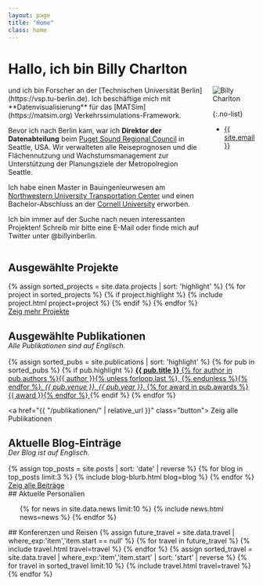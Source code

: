 ```yaml
---
layout: page
title: "Home"
class: home
---
```


# Hallo, ich bin Billy Charlton

<div class="columns" markdown="1">

<div class="intro" markdown="1">
und ich bin Forscher an der [Technischen Universität Berlin](https://vsp.tu-berlin.de). Ich beschäftige mich mit **Datenvisualisierung** für das [MATSim](https://matsim.org) Verkehrssimulations-Framework.

Bevor ich nach Berlin kam, war ich **Direktor der Datenabteilung** beim [Puget Sound Regional Council](https://www.psrc.org) in Seattle, USA. Wir verwalteten alle Reiseprognosen und die Flächennutzung und Wachstumsmanagement zur Unterstützung der Planungsziele der Metropolregion Seattle.

Ich habe einen Master in Bauingenieurwesen am [Northwestern University Transportation Center](https://www.transportation.northwestern.edu/) und einen Bachelor-Abschluss an der [Cornell University](https://www.cee.cornell.edu/cee) erworben.

Ich bin immer auf der Suche nach neuen interessanten Projekten! Schreib mir bitte eine E-Mail oder finde mich auf Twitter unter @billyinberlin.

</div>

<div class="me" markdown="1">
  <picture>
    <source srcset='{{ "/images/profi-headshot.jpg" | relative_url }}' type='image/jpg' />
    <img
      src='{{ "/images/profi-headshot.jpg" | relative_url }}'
      alt='Billy Charlton'/>
  </picture>

{:.no-list}

- <a href="mailto:{{ site.email }}">{{ site.email }}</a>

</div>

</div>

<!-- During my first year at UW, I received support from the [Fulbright program](https://en.wikipedia.org/wiki/Fulbright_Program). In 2013, I received my B.S. from [Hasso Plattner Institute](https://hpi.de/). I am a scholar of the [German National Academic Foundation](http://www.studienstiftung.de/). I have worked with the [Open Knowledge Foundation](http://www.okfn.org), [Google Research](https://ai.google/research/), and [Microsoft Research](https://www.microsoft.com/en-us/research/group/vibe/). Details are in my [CV]({{ "/cv/" | relative_url }}).
-->

## Ausgewählte Projekte

<div class="featured-projects">
  {% assign sorted_projects = site.data.projects | sort: 'highlight' %}
  {% for project in sorted_projects %}
    {% if project.highlight %}
      {% include project.html project=project %}
    {% endif %}
  {% endfor %}
</div>
<a href="{{ "/projekte/" | relative_url }}" class="button">
  <i class="fas fa-chevron-circle-right"></i>
  Zeig mehr Projekte
</a>

## Ausgewählte Publikationen

<div style="margin-top: -1.2rem; margin-bottom: 1rem;">
<i>Alle Publikationen sind auf Englisch.</i>
</div>

<div class="featured-publications">
  {% assign sorted_pubs = site.publications | sort: 'highlight' %}
  {% for pub in sorted_pubs %}
    {% if pub.highlight %}
      <a href="{{ pub.pdf }}" class="publication">
        <strong>{{ pub.title }}</strong>
        <span class="authors">{% for author in pub.authors %}{{ author }}{% unless forloop.last %}, {% endunless %}{% endfor %}</span>.
        <i>{{ pub.venue }}, {{ pub.year }}</i>.
        {% for award in pub.awards %}<br/><span class="award"><i class="fas fa-{% if award == "Best Paper Award" %}trophy{% else %}award{% endif %}" aria-hidden="true"></i> {{ award }}</span>{% endfor %}
      </a>
    {% endif %}
  {% endfor %}
</div>

<a href="{{ "/publikationen/" | relative_url }}" class="button">
<i class="fas fa-chevron-circle-right"></i>
Zeig alle Publikationen
</a>

## Aktuelle Blog-Einträge

<div style="margin-top: -1.2rem; margin-bottom: 1rem;">
<i>Der Blog ist auf Englisch.</i>
</div>

<div class="featured-projects">
  {% assign top_posts = site.posts | sort: 'date' | reverse %}
  {% for blog in top_posts limit:3 %}
      {% include blog-blurb.html blog=blog %}
  {% endfor %}
</div>
<a href="{{ "/blog/" | relative_url }}" class="button">
<i class="fas fa-chevron-circle-right"></i>
Zeig alle Beiträge
</a>

<div class="news-travel" markdown="1">

<div class="news" markdown="1">
## Aktuelle Personalien

<ul>
{% for news in site.data.news limit:10 %}
  {% include news.html news=news %}
{% endfor %}
</ul>

</div>

<div class="travel" markdown="1">
## Konferenzen und Reisen

<table>
<tbody>
{% assign future_travel = site.data.travel | where_exp:'item','item.start == null' %}
{% for travel in future_travel %}
  {% include travel.html travel=travel %}
{% endfor %}
{% assign sorted_travel = site.data.travel | where_exp:'item','item.start' | sort: 'start' | reverse %}
{% for travel in sorted_travel limit:10 %}
  {% include travel.html travel=travel %}
{% endfor %}
</tbody>
</table>

</div>

</div>
